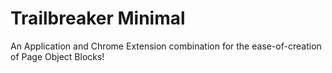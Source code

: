 Trailbreaker Minimal
============

An Application and Chrome Extension combination for the ease-of-creation of Page Object Blocks!
